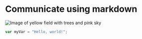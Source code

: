 # Communicate using markdown
![Image of yellow field with trees and pink sky](https://github.com/hay-han/skills-communicate-using-markdown/assets/143732597/7634f12b-1f66-4c6f-861a-6e0f214eecdc)
``` javascript
var myVar = "Hello, world!";
```
